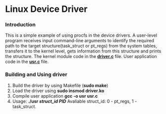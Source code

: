 # Linux Device Driver
### Introduction
This is a simple example of using procfs in the device drivers. A user-level program receives input command-line arguments to identify the required path to the target structure(task_struct or pt_regs) from the system tables, transfers it to the kernel level, gets information from this structure and prints the structure. The kernel module code in the **[driver.c](driver.c)** file. User application code in the **[usr.c](usr.c)** file.
### Building and Using driver 
1.	Build the driver by using Makefile (**sudo make**)
2.	Load the driver using **sudo insmod driver.ko**
3.	Compile user application **gcc -o usr usr.c**
4.	Usage: **./usr *struct_id* *PID*** Avaliable struct_id: 0 - pt_regs, 1 - task_struct.
